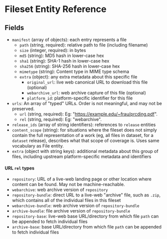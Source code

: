 
# Fileset Entity Reference

## Fields

- `manifest` (array of objects): each entry represents a file
  - `path` (string, required): relative path to file (including filename)
  - `size` (integer, required): in bytes
  - `md5` (string): MD5 hash in lower-case hex
  - `sha1` (string): SHA-1 hash in lower-case hex
  - `sha256` (string): SHA-256 hash in lower-case hex
  - `mimetype` (string): Content type in MIME type schema
  - `extra` (object): any extra metadata about this specific file
    - `original_url`: live web canonical URL to download this file (optional)
    - `webarchive_url`: web archive capture of this file (optional)
    - `platform_id`: platform-specific identifier for this file
- `urls`: An array of "typed" URLs. Order is not meaningful, and may not be
  preserved.
    - `url` (string, required):
            Eg: "https://example.edu/~frau/prcding.pdf".
    - `rel` (string, required):
            Eg: "webarchive".
- `release_ids` (array of string identifiers): references to `release` entities
- `content_scope` (string): for situations where the fileset does not simply
  contain the full representation of a work (eg, all files in dataset, for a
  `dataset` release), describes what that scope of coverage is. Uses same
  vocabulary as File entity.
- `extra` (object with string keys): additional metadata about this group of
  files, including upstream platform-specific metadata and identifiers

#### URL `rel` types

- `repository`: URL of a live-web landing page or other location where content can be
  found. May not be machine-reachable.
- `webarchive`: web archive version of `repository`
- `repository-bundle`: direct URL to a live-web "archive" file, such as `.zip`,
  which contains all of the individual files in this fileset
- `webarchive-bundle`: web archive version of `repository-bundle`
- `archive-bundle`: file archive version of `repository-bundle`
- `repository-base`: live-web base URL/directory from which file `path` can be
  appended to fetch individual files
- `archive-base`: base URL/directory from which file `path` can be appended to fetch
  individual files

